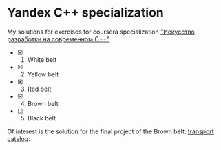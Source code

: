 # Yandex C++ specialization

My solutions for exercises for coursera specialization ["Искусство разработки на современном C++"](https://www.coursera.org/specializations/c-plus-plus-modern-development)

- [x] 1. White belt
- [x] 2. Yellow belt
- [x] 3. Red belt
- [x] 4. Brown belt
- [ ] 5. Black belt

Of interest is the solution for the final project of the Brown belt: [transport catalog](https://github.com/poanse/coursera-yandex-cpp/tree/master/4_brown/week6%20(project)).
